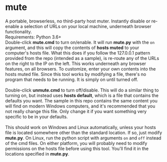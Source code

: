 # mute  
A portable, browserless, no third-party host muter. Instantly disable or re-enable a selection of URLs on your local machine, underneath browser functionality.  
Requirements: Python 3.6+  
Double-click **mute.cmd** to turn on/enable. It will run **mute.py** with the `on` argument, and this will copy the contents of **hosts muted** to your computer's hosts file. What this does if you follow the 127.0.0.1 pattern provided from the repo (intended as a sample), is re-route any of the URLs on the right to the IP on the left. This works underneath any browser features, on all browsers. To customize, enter your own contents into the hosts muted file. Since this tool works by modifying a file, there's no program that needs to be running. It is simply on until turned off.<br><br>
Double-click **unmute.cmd** to turn off/disable. This will do a similar thing to turning on, but instead uses **hosts default**, which is a file that contains the defaults you want. The sample in this repo contains the same content you will find on modern Windows computers, and it's recommended that you not really change this file. Only change it if you want something very specific to be in your defaults.<br><br>
This should work on Windows and Linux automatically, unless your hosts file is located somewhere other than the standard location. If so, just modify **mute.py**. On Linux, run the python script with arguments `on` and `off` instead of the cmd files. On either platform, you will probably need to modify permissions on the hosts file before using this tool. You'll find it in the locations specified in **mute.py**.
